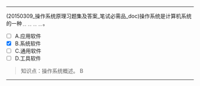 ---
(20150309_操作系统原理习题集及答案_笔试必需品_doc)操作系统是计算机系统的一种﹎﹎﹎﹎。
- [ ] A.应用软件 
- [x] B.系统软件 
- [ ] C.通用软件 
- [ ] D.工具软件

> 知识点：操作系统概述。
> B

---